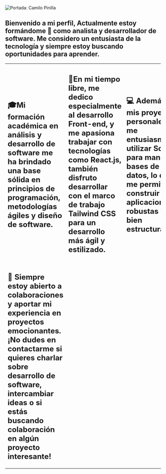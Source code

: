 <img src="https://imgur.com/hYs18Wd.png" title="source: imgur.com" alt="Portada: Camilo Pinilla" />

<h2>Bienvenido a mi perfil, Actualmente estoy formándome 🌱 como analista y desarrollador de software. Me considero un entusiasta de la tecnología y siempre estoy buscando oportunidades para aprender.</h2>

<table style="width:100%">
<tr>
<td>
<h2>🎓Mi formación académica en análisis y desarrollo de software me ha brindado una base sólida en principios de programación, metodologías ágiles y diseño de software.</h2>
</td>
<td>
<h2>🚀En mi tiempo libre, me dedico especialmente al desarrollo Front-end, y me apasiona trabajar con tecnologías como React.js, también disfruto desarrollar con el marco de trabajo Tailwind CSS para un desarrollo más ágil y estilizado.</h2>
</td>
<td>
<h2>💻 Además, en mis proyectos personales, me entusiasma utilizar Sqlite3 para manejar bases de datos, lo que me permite construir aplicaciones robustas y bien estructuradas.</h2>
</td>
</tr>
<tr>
<td>
<h2>🌟 Siempre estoy abierto a colaboraciones y aportar mi experiencia en proyectos emocionantes. ¡No dudes en contactarme si quieres charlar sobre desarrollo de software, intercambiar ideas o si estás buscando colaboración en algún proyecto interesante!</h2>
</td>
</tr>
</table>







<!--
**Camilo-Pinilla/Camilo-Pinilla** is a ✨ _special_ ✨ repository because its `README.md` (this file) appears on your GitHub profile.

Here are some ideas to get you started:

- 🔭 I’m currently working on ...
- 🌱 I’m currently learning ...
- 👯 I’m looking to collaborate on ...
- 🤔 I’m looking for help with ...
- 💬 Ask me about ...
- 📫 How to reach me: ...
- 😄 Pronouns: ...
-  Fun fact: ...
-->
